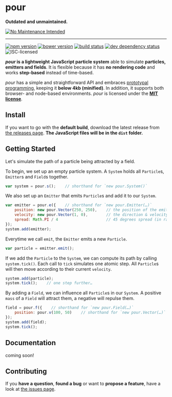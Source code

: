 # pour

**Outdated and unmaintained.**

[![No Maintenance Intended](http://unmaintained.tech/badge.svg)](http://unmaintained.tech/)

---

[![npm version](https://img.shields.io/npm/v/pour.svg)](https://www.npmjs.com/package/pour)
[![bower version](https://img.shields.io/bower/v/pour.svg)](bower.json)
[![build status](https://img.shields.io/travis/derhuerst/pour.svg)](https://travis-ci.org/derhuerst/pour)
[![dev dependency status](https://img.shields.io/david/dev/derhuerst/pour.svg)](https://david-dm.org/derhuerst/pour#info=devDependencies)
![ISC-licensed](https://img.shields.io/github/license/derhuerst/pour.svg)

***pour* is a lightweight JavaScript particle system** able to simulate **particles, emitters and fields**. It is flexible because it has **no rendering code** and works **step-based** instead of time-based.

*pour* has a simple and straightforward API and embraces [prototypal programming](http://davidwalsh.name/javascript-objects-deconstruction#simpler-object-object), keeping it **below 4kb (minified)**. In addition, it supports both browser- and node-based environments. *pour* is licensed under the **[MIT license](LICENSE)**.



## Install

If you want to go with the **default build**, download the latest release from [the releases page](https://github.com/derhuerst/pour/releases). **The JavaScript files will be in the `dist` folder.**


## Getting Started

Let's simulate the path of a particle being attracted by a field.

To begin, we set up an empty particle system. A `System` holds all `Particle`s, `Emitter`s and `Field`s together.

```javascript
var system = pour.s();    // shorthand for `new pour.System()`
```

We also set up an `Emitter` that emits `Particle`s and add it to our `System`.

```javascript
var emitter = pour.e({    // shorthand for `new pour.Emitter(…)`
	position: new pour.Vector(250, 250),	// the position of the emitter
	velocity: new pour.Vector(1, 0),		// the direction & velocity of the particles
	spread: Math.PI / 4						// 45 degrees spread (in radians)
});
system.add(emitter);
```

Everytime we call `emit`, the `Emitter` emits a new `Particle`.

```javascript
var particle = emitter.emit();
```

If we add the `Particle` to the `System`, we can compute its path by calling `system.tick()`. Each call to `tick` simulates one atomic step. All `Particle`s will then move according to their current `velocity`.

```javascript
system.add(particle);
system.tick();    // one step further…
```

By adding a `Field`, we can influence all `Particle`s in our `System`. A positive `mass` of a `Field` will attract them, a negative will repulse them.

```javascript
field = pour.f({    // shorthand for `new pour.Field(…)`
	position: pour.v(100, 50)    // shorthand for `new pour.Vector(…)`
});
system.add(field);
system.tick();
```


## Documentation

coming soon!



## Contributing

If you **have a question**, **found a bug** or want to **propose a feature**, have a look at [the issues page](https://github.com/derhuerst/pour/issues).
